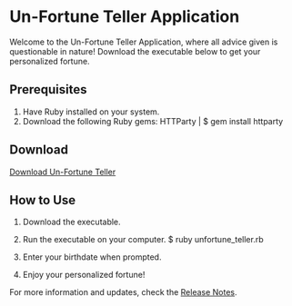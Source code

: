 <!-- Create a README file or a simple webpage that includes instructions on how to download and run the executable. Explain any prerequisites, system requirements, or configuration steps if necessary.

If you have different versions or updates, consider adding release notes to inform users about changes, bug fixes, or new features. -->


# Un-Fortune Teller Application

Welcome to the Un-Fortune Teller Application, where all advice given is questionable in nature! Download the executable below to get your personalized fortune.

## Prerequisites

1. Have Ruby installed on your system. 
2. Download the following Ruby gems: HTTParty | $ gem install httparty

## Download

[Download Un-Fortune Teller](https://drive.google.com/file/d/1lp1wkFVfZldiRphbXk_9JO5UqDd4pNBg/view?usp=drive_link)

## How to Use

1. Download the executable.

2. Run the executable on your computer.
    $ ruby unfortune_teller.rb

3. Enter your birthdate when prompted.

4. Enjoy your personalized fortune!

For more information and updates, check the [Release Notes]().
